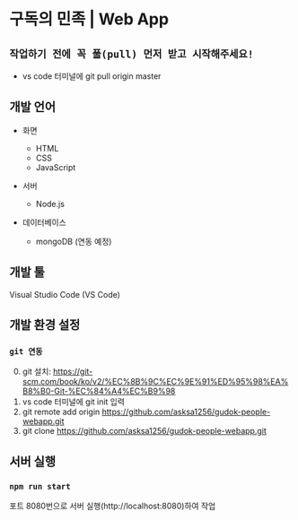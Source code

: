 # 구독의 민족 | Web App 

## `작업하기 전에 꼭 풀(pull) 먼저 받고 시작해주세요!`

+ vs code 터미널에 git pull origin master

## 개발 언어

+ 화면
  - HTML
  - CSS
  - JavaScript
+ 서버
  - Node.js

+ 데이터베이스
  - mongoDB (연동 예정)

## 개발 툴

Visual Studio Code (VS Code)

## 개발 환경 설정

### `git 연동`

0. git 설치: https://git-scm.com/book/ko/v2/%EC%8B%9C%EC%9E%91%ED%95%98%EA%B8%B0-Git-%EC%84%A4%EC%B9%98
1. vs code 터미널에 git init 입력
2. git remote add origin https://github.com/asksa1256/gudok-people-webapp.git 
3. git clone https://github.com/asksa1256/gudok-people-webapp.git 

## 서버 실행

### `npm run start`

포트 8080번으로 서버 실행(http://localhost:8080)하여 작업






